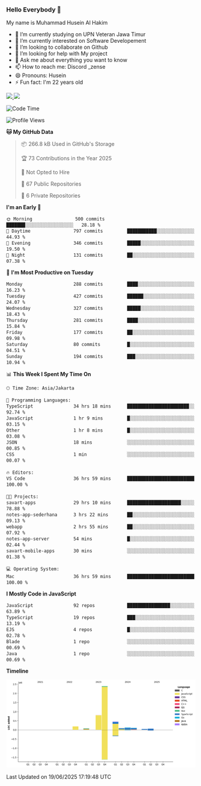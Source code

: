 ### Hello Everybody 👋

My name is Muhammad Husein Al Hakim

- 🔭 I’m currently studying on UPN Veteran Jawa Timur
- 🌱 I’m currently interested on Software Developement
- 👯 I’m looking to collaborate on Github
- 🤔 I’m looking for help with My project
- 💬 Ask me about everything you want to know
- 📫 How to reach me: Discord _zense
- 😄 Pronouns: Husein
- ⚡ Fun fact: I'm 22 years old

<p align="left">
<a href="https://github.com/huseinhq">
  <img height="180em" src="https://github-readme-stats-eight-theta.vercel.app/api?username=huseinhq&show_icons=true&theme=algolia&include_all_commits=true&count_private=true"/>
  <img height="180em" src="https://github-readme-stats-eight-theta.vercel.app/api/top-langs/?username=huseinhq&layout=compact&langs_count=8&theme=algolia"/>
</a>
</p>

<!--START_SECTION:waka-->
![Code Time](http://img.shields.io/badge/Code%20Time-2%2C282%20hrs%2020%20mins-blue)

![Profile Views](http://img.shields.io/badge/Profile%20Views-0-blue)

**🐱 My GitHub Data** 

> 📦 266.8 kB Used in GitHub's Storage 
 > 
> 🏆 73 Contributions in the Year 2025
 > 
> 🚫 Not Opted to Hire
 > 
> 📜 67 Public Repositories 
 > 
> 🔑 6 Private Repositories 
 > 
**I'm an Early 🐤** 

```text
🌞 Morning                500 commits         ███████░░░░░░░░░░░░░░░░░░   28.18 % 
🌆 Daytime                797 commits         ███████████░░░░░░░░░░░░░░   44.93 % 
🌃 Evening                346 commits         █████░░░░░░░░░░░░░░░░░░░░   19.50 % 
🌙 Night                  131 commits         ██░░░░░░░░░░░░░░░░░░░░░░░   07.38 % 
```
📅 **I'm Most Productive on Tuesday** 

```text
Monday                   288 commits         ████░░░░░░░░░░░░░░░░░░░░░   16.23 % 
Tuesday                  427 commits         ██████░░░░░░░░░░░░░░░░░░░   24.07 % 
Wednesday                327 commits         █████░░░░░░░░░░░░░░░░░░░░   18.43 % 
Thursday                 281 commits         ████░░░░░░░░░░░░░░░░░░░░░   15.84 % 
Friday                   177 commits         ██░░░░░░░░░░░░░░░░░░░░░░░   09.98 % 
Saturday                 80 commits          █░░░░░░░░░░░░░░░░░░░░░░░░   04.51 % 
Sunday                   194 commits         ███░░░░░░░░░░░░░░░░░░░░░░   10.94 % 
```


📊 **This Week I Spent My Time On** 

```text
🕑︎ Time Zone: Asia/Jakarta

💬 Programming Languages: 
TypeScript               34 hrs 18 mins      ███████████████████████░░   92.74 % 
JavaScript               1 hr 9 mins         █░░░░░░░░░░░░░░░░░░░░░░░░   03.15 % 
Other                    1 hr 8 mins         █░░░░░░░░░░░░░░░░░░░░░░░░   03.08 % 
JSON                     18 mins             ░░░░░░░░░░░░░░░░░░░░░░░░░   00.85 % 
CSS                      1 min               ░░░░░░░░░░░░░░░░░░░░░░░░░   00.07 % 

🔥 Editors: 
VS Code                  36 hrs 59 mins      █████████████████████████   100.00 % 

🐱‍💻 Projects: 
savart-apps              29 hrs 10 mins      ████████████████████░░░░░   78.88 % 
notes-app-sederhana      3 hrs 22 mins       ██░░░░░░░░░░░░░░░░░░░░░░░   09.13 % 
webapp                   2 hrs 55 mins       ██░░░░░░░░░░░░░░░░░░░░░░░   07.92 % 
notes-app-server         54 mins             █░░░░░░░░░░░░░░░░░░░░░░░░   02.44 % 
savart-mobile-apps       30 mins             ░░░░░░░░░░░░░░░░░░░░░░░░░   01.38 % 

💻 Operating System: 
Mac                      36 hrs 59 mins      █████████████████████████   100.00 % 
```

**I Mostly Code in JavaScript** 

```text
JavaScript               92 repos            ████████████████░░░░░░░░░   63.89 % 
TypeScript               19 repos            ███░░░░░░░░░░░░░░░░░░░░░░   13.19 % 
EJS                      4 repos             █░░░░░░░░░░░░░░░░░░░░░░░░   02.78 % 
Blade                    1 repo              ░░░░░░░░░░░░░░░░░░░░░░░░░   00.69 % 
Java                     1 repo              ░░░░░░░░░░░░░░░░░░░░░░░░░   00.69 % 
```



**Timeline**

![Lines of Code chart](https://raw.githubusercontent.com/HuseinHQ/HuseinHQ/main/assets/bar_graph.png)


 Last Updated on 19/06/2025 17:19:48 UTC
<!--END_SECTION:waka-->
